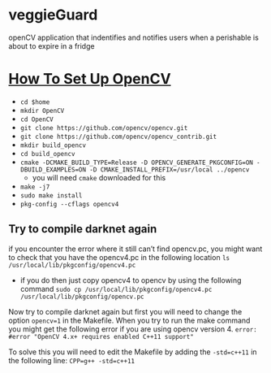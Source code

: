 # veggieGuard
openCV application that indentifies and notifies users when a perishable is about to expire in a fridge

# [How To Set Up OpenCV](https://efcomputer.net.au/blog/4-steps-to-install-darknet-with-cuda-and-opencv-for-realtime-object-detection/) 

- `cd $home`
- `mkdir OpenCV`
- `cd OpenCV`
- `git clone https://github.com/opencv/opencv.git`
- `git clone https://github.com/opencv/opencv_contrib.git`
- `mkdir build_opencv`
- `cd build_opencv`
- `cmake -DCMAKE_BUILD_TYPE=Release -D OPENCV_GENERATE_PKGCONFIG=ON -DBUILD_EXAMPLES=ON -D CMAKE_INSTALL_PREFIX=/usr/local ../opencv`
    - you will need `cmake` downloaded for this
- `make -j7`
- `sudo make install`
- `pkg-config --cflags opencv4`

## Try to compile darknet again
if you encounter the error where it still can’t find opencv.pc, you might want to check that you have the opencv4.pc in the following location
`ls /usr/local/lib/pkgconfig/opencv4.pc`
- if you do then just copy opencv4 to opencv by using the following command
`sudo cp /usr/local/lib/pkgconfig/opencv4.pc /usr/local/lib/pkgconfig/opencv.pc`

Now try to compile darknet again but first you will need to change the option `opencv=1` in the Makefile. When you try to run the make command you might get the following error if you are using opencv version 4.
`error: #error "OpenCV 4.x+ requires enabled C++11 support"`

To solve this you will need to edit the Makefile by adding the `-std=c++11` in the following line:
`CPP=g++ -std=c++11`



